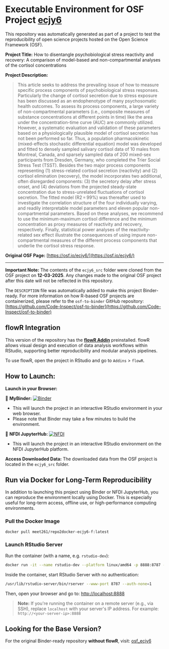 # Executable Environment for OSF Project [ecjy6](https://osf.io/ecjy6/)

This repository was automatically generated as part of a project to test the reproducibility of open science projects hosted on the Open Science Framework (OSF).

**Project Title:** How to disentangle psychobiological stress reactivity and recovery: A comparison of model-based and non-compartmental analyses of the cortisol concentrations

**Project Description:**
> This article seeks to address the prevailing issue of how to measure specific process components of psychobiological stress responses. Particularly the change of cortisol secretion due to stress exposure has been discussed as an endophenotype of many psychosomatic health outcomes. To assess its process components, a large variety of non-compartmental parameters (i.e., composite measures of substance concentrations at different points in time) like the area under the concentration-time curve (AUC) are commonly utilized. However, a systematic evaluation and validation of these parameters based on a physiologically plausible model of cortisol secretion has not been performed so far.
Thus, a population pharmacokinetic (mixed-effects stochastic differential equation) model was developed and fitted to densely sampled salivary cortisol data of 10 males from Montreal, Canada, and sparsely sampled data of 200 mixed-sex participants from Dresden, Germany, who completed the Trier Social Stress Test (TSST). Besides the two major process components representing (1) stress-related cortisol secretion (reactivity) and (2) cortisol elimination (recovery), the model incorporates two additional, often disregarded components: (3) the secretory delay after stress onset, and (4) deviations from the projected steady-state concentration due to stress-unrelated fluctuations of cortisol secretion.
The fitted model (R2 = 99%) was thereafter used to investigate the correlation structure of the four individually varying, and readily interpretable model parameters and eleven popular non-compartmental parameters. Based on these analyses, we recommend to use the minimum-maximum cortisol difference and the minimum concentration as proxy measures of reactivity and recovery, respectively. Finally, statistical power analyses of the reactivity-related sex effect illustrate the consequences of using impure non-compartmental measures of the different process components that underlie the cortisol stress response.

**Original OSF Page:** [https://osf.io/ecjy6/](https://osf.io/ecjy6/)

---

**Important Note:** The contents of the `ecjy6_src` folder were cloned from the OSF project on **12-03-2025**. Any changes made to the original OSF project after this date will not be reflected in this repository.

The `DESCRIPTION` file was automatically added to make this project Binder-ready. For more information on how R-based OSF projects are containerized, please refer to the `osf-to-binder` GitHub repository: [https://github.com/Code-Inspect/osf-to-binder](https://github.com/Code-Inspect/osf-to-binder)

## flowR Integration

This version of the repository has the **[flowR Addin](https://github.com/flowr-analysis/rstudio-addin-flowr)** preinstalled. flowR allows visual design and execution of data analysis workflows within RStudio, supporting better reproducibility and modular analysis pipelines.

To use flowR, open the project in RStudio and go to `Addins` > `flowR`.

## How to Launch:

**Launch in your Browser:**

🚀 **MyBinder:** [![Binder](https://mybinder.org/badge_logo.svg)](https://mybinder.org/v2/gh/code-inspect-binder/osf_ecjy6-f/HEAD?urlpath=rstudio)

   * This will launch the project in an interactive RStudio environment in your web browser.
   * Please note that Binder may take a few minutes to build the environment.

🚀 **NFDI JupyterHub:** [![NFDI](https://nfdi-jupyter.de/images/nfdi_badge.svg)](https://hub.nfdi-jupyter.de/r2d/gh/code-inspect-binder/osf_ecjy6-f/HEAD?urlpath=rstudio)

   * This will launch the project in an interactive RStudio environment on the NFDI JupyterHub platform.

**Access Downloaded Data:**
The downloaded data from the OSF project is located in the `ecjy6_src` folder.

## Run via Docker for Long-Term Reproducibility

In addition to launching this project using Binder or NFDI JupyterHub, you can reproduce the environment locally using Docker. This is especially useful for long-term access, offline use, or high-performance computing environments.

### Pull the Docker Image

```bash
docker pull meet261/repo2docker-ecjy6-f:latest
```

### Launch RStudio Server

Run the container (with a name, e.g. `rstudio-dev`):
```bash
docker run -it --name rstudio-dev --platform linux/amd64 -p 8888:8787 --user root meet261/repo2docker-ecjy6-f bash
```

Inside the container, start RStudio Server with no authentication:
```bash
/usr/lib/rstudio-server/bin/rserver --www-port 8787 --auth-none=1
```

Then, open your browser and go to: [http://localhost:8888](http://localhost:8888)

> **Note:** If you're running the container on a remote server (e.g., via SSH), replace `localhost` with your server's IP address.
> For example: `http://<your-server-ip>:8888`

## Looking for the Base Version?

For the original Binder-ready repository **without flowR**, visit:
[osf_ecjy6](https://github.com/code-inspect-binder/osf_ecjy6)

